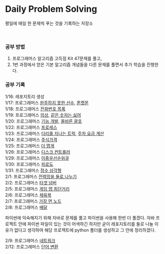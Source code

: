 # Daily Problem Solving

평일에 매일 한 문제씩 푸는 것을 기록하는 저장소    

<br/>

### 공부 방법

1. 프로그래머스 알고리즘 고득점 Kit 47문제를 풀고,
2. 1번 과정에서 얻은 기본 알고리즘 개념들을 다른 문제를 풀면서 추가 학습을 진행한다.

### 공부 기록

1/16: 레포지토리 생성  
1/17: 프로그래머스 [완주하지 못한 선수](https://school.programmers.co.kr/learn/courses/30/lessons/42576), [폰켓몬](https://school.programmers.co.kr/learn/courses/30/lessons/1845)  
1/18: 프로그래머스 [전화번호 목록](https://school.programmers.co.kr/learn/courses/30/lessons/42577)  
1/19: 프로그래머스 [의상](https://school.programmers.co.kr/learn/courses/30/lessons/42578), [같은 숫자는 싫어](https://school.programmers.co.kr/learn/courses/30/lessons/12906)  
1/20: 프로그래머스 [기능 개발](https://school.programmers.co.kr/learn/courses/30/lessons/42586), [올바른 괄호](https://school.programmers.co.kr/learn/courses/30/lessons/12909)  
1/22: 프로그래머스 [프로세스](https://school.programmers.co.kr/learn/courses/30/lessons/42587)  
1/23: 프로그래머스 [다리를 지나는 트럭](https://school.programmers.co.kr/learn/courses/30/lessons/42583), [주차 요금 계산](https://school.programmers.co.kr/learn/courses/30/lessons/92341)  
1/24: 프로그래머스 [주식가격](https://school.programmers.co.kr/learn/courses/30/lessons/42584)  
1/25: 프로그래머스 [더 맵게](https://school.programmers.co.kr/learn/courses/30/lessons/42626)  
1/26: 프로그래머스 [디스크 컨트롤러](https://school.programmers.co.kr/learn/courses/30/lessons/42627)  
1/29: 프로그래머스 [이중우선순위큐](https://school.programmers.co.kr/learn/courses/30/lessons/42628)  
1/30: 프로그래머스 [피로도](https://school.programmers.co.kr/learn/courses/30/lessons/87946)  
1/31: 프로그래머스 [정수 삼각형](https://school.programmers.co.kr/learn/courses/30/lessons/43105)  
2/1: 프로그래머스 [전력망을 둘로 나누기](https://school.programmers.co.kr/learn/courses/30/lessons/86971)  
2/2: 프로그래머스 [타겟 넘버](https://school.programmers.co.kr/learn/courses/30/lessons/43165)  
2/5: 프로그래머스 [게임 맵 최단거리](https://school.programmers.co.kr/learn/courses/30/lessons/1844)  
2/6: 프로그래머스 [체육복](https://school.programmers.co.kr/learn/courses/30/lessons/42862)  
2/7: 프로그래머스 [가장 먼 노드](https://school.programmers.co.kr/learn/courses/30/lessons/49189)  
2/8: 프로그래머스 [배달](https://school.programmers.co.kr/learn/courses/30/lessons/12978)

파이썬에 익숙해지기 위해 자바로 문제를 풀고 파이썬을 사용해 한번 더 풀겠다. 자바 프로젝트 안에 파이썬 파일이 있는 것이 어색하긴 하지만 굳이 레포지토리를 둘로 나눌 이유가 없다고 생각하여 해당 프로젝트에 python 폴더를 생성하고 그 안에 정리하겠다.  

2/9: 프로그래머스 [네트워크](https://school.programmers.co.kr/learn/courses/30/lessons/43162)  
2/12: 프로그래머스 [단어 변환](https://school.programmers.co.kr/learn/courses/30/lessons/43163)  

